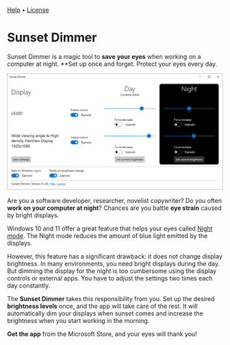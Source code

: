 [Help](./help.html) • [License](./license.html)

# Sunset Dimmer

Sunset Dimmer is a magic tool to **save your eyes** when working on a computer at night. **Set up once and forget. Protect your eyes every day.

<center>
<script type="module" src="https://get.microsoft.com/badge/ms-store-badge.bundled.js"></script>
<ms-store-badge
	productid="9P6MXT53KF20"
	cid="github"
	window-mode="full"
	language="en"
	animation="on">
</ms-store-badge>
</center>

![Screenshot](./assets/screenshot.png)

Are you a software developer, researcher, novelist copywriter? Do you often **work on your computer at night**? Chances are you battle **eye strain** caused by bright displays.

Windows 10 and 11 offer a great feature that helps your eyes called [Night mode](https://support.microsoft.com/en-us/windows/set-your-display-for-night-time-in-windows-18fe903a-e0a1-8326-4c68-fd23d7aaf136). The Night mode reduces the amount of blue light emitted by the displays.

However, this feature has a significant drawback: it does not change display brightness. In many environments, you need bright displays during the day. But dimming the display for the night is too cumbersome using the display controls or external apps. You have to adjust the settings two times each day constantly.

The **Sunset Dimmer** takes this responsibility from you. Set up the desired **brightness levels** once, and the app will take care of the rest. It will automatically dim your displays when sunset comes and increase the brightness when you start working in the morning.

**Get the app** from the Microsoft Store, and your eyes will thank you!

<center>
<script type="module" src="https://get.microsoft.com/badge/ms-store-badge.bundled.js"></script>
<ms-store-badge
	productid="9P6MXT53KF20"
	cid="github"
	window-mode="full"
	language="en"
	animation="on">
</ms-store-badge>
</center>